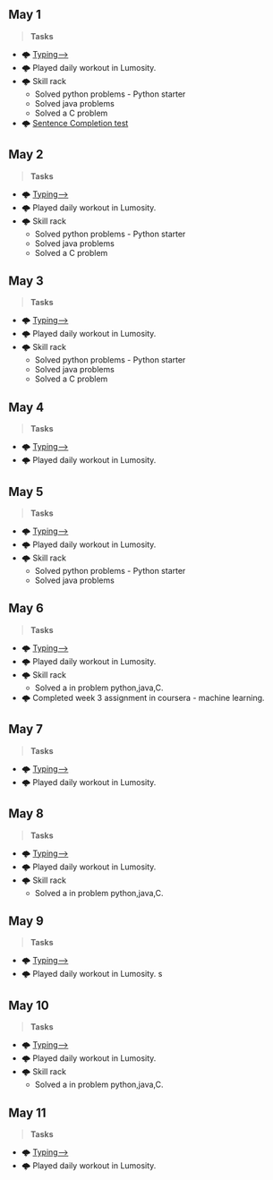 ## May 1 ##
>**Tasks**
- 🌩️ [Typing-->](keybr.com)  
- 🌩️ Played daily workout in Lumosity.
- 🌩️ Skill rack
     - Solved python problems - Python starter
     - Solved java problems
     - Solved a C problem
- 🌩️ [Sentence Completion test](https://www.faceprep.in/verbal-ability/sentence-completion-test/)   

## May 2 ##
>**Tasks**
- 🌩️ [Typing-->](keybr.com)  
- 🌩️ Played daily workout in Lumosity.
- 🌩️ Skill rack
     - Solved python problems - Python starter
     - Solved java problems
     - Solved a C problem

## May 3 ##
>**Tasks**
- 🌩️ [Typing-->](keybr.com)  
- 🌩️ Played daily workout in Lumosity.     
- 🌩️ Skill rack
     - Solved python problems - Python starter
     - Solved java problems
     - Solved a C problem

## May 4 ##
>**Tasks**
- 🌩️ [Typing-->](keybr.com)  
- 🌩️ Played daily workout in Lumosity. 

## May 5 ##
>**Tasks**
- 🌩️ [Typing-->](keybr.com)  
- 🌩️ Played daily workout in Lumosity. 
- 🌩️ Skill rack
     - Solved python problems - Python starter
     - Solved java problems

## May 6 ##
>**Tasks**
- 🌩️ [Typing-->](keybr.com)  
- 🌩️ Played daily workout in Lumosity. 
- 🌩️ Skill rack
     - Solved  a in problem python,java,C.
- 🌩️ Completed week 3 assignment in coursera - machine learning.     

## May 7 ##
>**Tasks**
- 🌩️ [Typing-->](keybr.com)  
- 🌩️ Played daily workout in Lumosity. 

## May 8 ##
>**Tasks**
- 🌩️ [Typing-->](keybr.com)  
- 🌩️ Played daily workout in Lumosity.
- 🌩️ Skill rack
     - Solved  a in problem python,java,C.

## May 9 ##
>**Tasks**
- 🌩️ [Typing-->](keybr.com)  
- 🌩️ Played daily workout in Lumosity.
s
## May 10 ##
>**Tasks**
- 🌩️ [Typing-->](keybr.com)  
- 🌩️ Played daily workout in Lumosity.
- 🌩️ Skill rack
     - Solved  a in problem python,java,C.

## May 11 ##
>**Tasks**
- 🌩️ [Typing-->](keybr.com)  
- 🌩️ Played daily workout in Lumosity.
